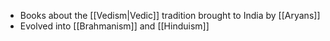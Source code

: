 - Books about the [[Vedism|Vedic]] tradition brought to India by [[Aryans]]
- Evolved into [[Brahmanism]] and [[Hinduism]]